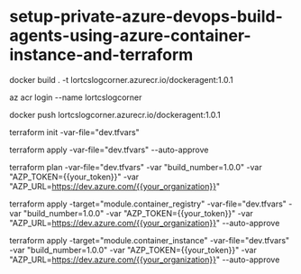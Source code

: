 # setup-private-azure-devops-build-agents-using-azure-container-instance-and-terraform

docker build . -t lortcslogcorner.azurecr.io/dockeragent:1.0.1 

az acr login --name  lortcslogcorner

docker push lortcslogcorner.azurecr.io/dockeragent:1.0.1 

terraform init -var-file="dev.tfvars"

terraform apply -var-file="dev.tfvars"  --auto-approve

terraform plan  -var-file="dev.tfvars" -var "build_number=1.0.0" -var "AZP_TOKEN={{your_token}}" -var "AZP_URL=https://dev.azure.com/{{your_organization}}"

terraform apply -target="module.container_registry" -var-file="dev.tfvars" -var "build_number=1.0.0" -var "AZP_TOKEN={{your_token}}" -var "AZP_URL=https://dev.azure.com/{{your_organization}}"   --auto-approve


terraform apply -target="module.container_instance" -var-file="dev.tfvars" -var "build_number=1.0.0" -var "AZP_TOKEN={{your_token}}" -var "AZP_URL=https://dev.azure.com/{{your_organization}}"   --auto-approve